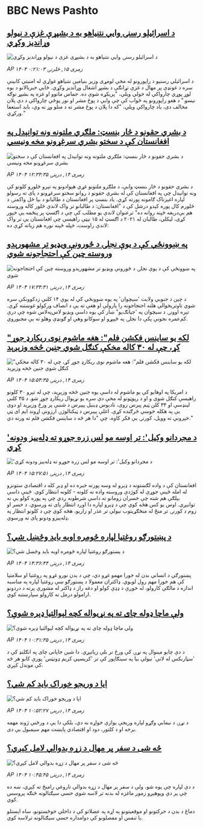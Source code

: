 # BBC News Pashto## [د اسرائيلو رسنۍ وايي نتنياهو به د بشپړې غزې د نيولو وړانديز وکړي](https://www.bbc.com/pashto/articles/cn9215v9g4eo?at_medium=RSS&at_campaign=rss?at_campaign=githubrss)![د اسرائيلو رسنۍ وايي نتنياهو به د بشپړې غزې د نيولو وړانديز وکړي](https://ichef.bbci.co.uk/ace/ws/240/cpsprodpb/2025/live/5a73d3d0-71f2-11f0-a178-03cc5fabe4bc.jpg)_AP ۱۴۰۴ زمری ۱۵, څلرنۍ ۰:۲۱:۰۳_د اسرائيلي رسنيو د راپورونو له مخې لومړی وزير بنيامين نتنياهو غواړي له امنيتي کابينې سره د غونډې پر مهال د غزې تړانګې د بشپړ اشغال وړانديز وکړي. ځايي خبريالانو د يوه لوړ پوړي چارواکي له خولي ويلي، "پرېکړه شوې ده. حماس ماتوو او غزه په بشپړ توګه نيسو." د هغو راپورونو په ځواب کې چې وايي د پوځ مشر او نور پوځي چارواکي د دې پلان مخالف دی، ياد چارواکي ويلي، "که دا پلان د پوځ مشر ته د منلو وړ نه وي، باید استعفا ورکړي."## [د بشري حقونو د څار بنسټ: ملګري ملتونه ونه توانېدل په افغانستان کې د سختو بشري سرغړونو مخه ونیسي](https://www.bbc.com/pashto/articles/c4gzrl4prwko?at_medium=RSS&at_campaign=rss?at_campaign=githubrss)![د بشري حقونو د څار بنسټ: ملګري ملتونه ونه توانېدل په افغانستان کې د سختو بشري سرغړونو مخه ونیسي](https://ichef.bbci.co.uk/ace/ws/240/cpsprodpb/9d30/live/f56fffd0-720b-11f0-89ea-4d6f9851f623.jpg)_AP ۱۴۰۴ زمری ۱۴, درېنۍ ۱۲:۳۴:۳۵_د بشري حقونو د څار بنسټ وايي، د ملګرو ملتونو غړي هېوادونو په تېرو څلورو کلونو کې ونه توانېدل چې په افغانستان کې له بشري حقونو د روانو سختو سرغړونو د پای ته رسولو لپاره اغېزناک ګامونه پورته کړي.
یاد بنسټ پر افغانستان د طالبانو د بیا ځل واکمنۍ د څلورم کال پوره کېدو درشل کې د "افغانستان: د طالبانو تر واک لاندې څلور کاله وروسته هم بې‌درېغه ځپنه روانه ده" ترعنوان لاندې یو مطلب کې چې  د اګسټ پر پنځمه یې خپور کړی، لیکلي، طالبان له ۲۰۲۱ د اګسټ له ۱۵ نېټې راهیسې چې افغانستان یې تر واک لاندې راوست، خپله ځپنه نوره هم زیاته کړې ده:## [په ښوونځي کې د یوې نجلۍ د ځورونې ویډيو تر مشهورېدو وروسته چین کې احتجاجونه شوي](https://www.bbc.com/pashto/articles/c05enm13pgdo?at_medium=RSS&at_campaign=rss?at_campaign=githubrss)![په ښوونځي کې د یوې نجلۍ د ځورونې ویډيو تر مشهورېدو وروسته چین کې احتجاجونه شوي](https://ichef.bbci.co.uk/ace/ws/240/cpsprodpb/56a2/live/c9eb5020-71d5-11f0-bb15-e58cf64b3661.jpg)_AP ۱۴۰۴ زمری ۱۴, درېنۍ ۱۷:۳۴:۳۱_د چین د جنوبي ولایت 'سیچوان' په یوه ښوونځي کې له یوې ۱۴ کلنې زدکوونکې سره شوي تاوتریخوالي هلته احتجاجونه را پارولي او هغې ته یې د انصاف ورکولو غوښتنه کړې.
تېره اوونۍ د سیچوان په 'جیانګ‌یو" ښار کې یوه داسې ویډيو لاس‌په‌لاس شوه چې درې کم‌عمره نجونې پکې دا نجلۍ په څپېړو او سوکانو وهي او ګونډې وهلو ته یې مجبوروي.## ["لکه یو ساینس فکشن فلم": هغه ماشوم نوی ریکارډ جوړ کړ، چې له ۳۰ کاله مخکې کنګل شوي جنین څخه وزېږېد](https://www.bbc.com/pashto/articles/c0r75zp8ryro?at_medium=RSS&at_campaign=rss?at_campaign=githubrss)!["لکه یو ساینس فکشن فلم": هغه ماشوم نوی ریکارډ جوړ کړ، چې له ۳۰ کاله مخکې کنګل شوي جنین څخه وزېږېد](https://ichef.bbci.co.uk/ace/ws/240/cpsprodpb/895e/live/19392a80-7212-11f0-89ea-4d6f9851f623.png)_AP ۱۴۰۴ زمری ۱۴, درېنۍ ۱۵:۵۴:۳۵_د امریکا په اوهایو کې یو ماشوم له داسې یوه جنین څخه وزېږېد، چې له تېرو ۳۰ کلونو راهیسې کنګل شوی و او د رپوټونو له مخې دې سره یو نړیوال ریکارډ جوړ شو.
د ۳۵ کلنې لینډسې او ۳۴ کلن ټیم پیرس زوی، تادیوس ډینیل پییرس د شنبې پر ورځ وزېږېد او دوی یې په هکله خوښي څرګنده کړې.
اغلې پییرس د ټیکنالوژۍ ارزونې اړوند ایم ای ټي خپرونې ته وویل، کورنۍ یې فکر کاوه، چې "دا هر څه د ساینس فکشن فلم ته ورته دي."## ['د مجردانو وکیل': تر اوسه مو لس زره جوړو ته ډله‌يیز ودونه کړي](https://www.bbc.com/pashto/articles/cj9wny9gr7jo?at_medium=RSS&at_campaign=rss?at_campaign=githubrss)!['د مجردانو وکیل': تر اوسه مو لس زره جوړو ته ډله‌يیز ودونه کړي](https://ichef.bbci.co.uk/ace/ws/240/cpsprodpb/c9cb/live/6c79cd40-6d48-11f0-907e-6f408d8b44f9.png)_AP ۱۴۰۴ زمری ۱۴, درېنۍ ۱۵:۲۷:۵۱_افغانستان کې د واده لګښتونه د ډېرو له وسه پورته خبره ده او ډېر کله د اقتصادي ستونزو له امله ځینې جوړې له کوژدې وروسته واده ته کلونه - کلونه انتظار کوي. ځینې داسې بېلګې هم شته چې خسران زومانو ته داسې شرطونه ږدي چې په پوره کولو یې نه توانېږي. اوس یو کس هڅه کوي چې د ډېرو لپاره دا اوږد انتظار پای ته ورسوي. د خسر او زوم د کورنۍ تر منځ له منځګړیتوب نیولې تر عذر او زاریو، هڅه کوي چې د کلونو انتظار په ډله‌ییزو ودونو پای ته ورسوي.## [د پښتورګو روغتیا لپاره څومره اوبه باید وڅښل شي؟](https://www.bbc.com/pashto/articles/c5y2gx4nx2yo?at_medium=RSS&at_campaign=rss?at_campaign=githubrss)![د پښتورګو روغتیا لپاره څومره اوبه باید وڅښل شي؟](https://ichef.bbci.co.uk/ace/ws/240/cpsprodpb/f9c5/live/852af3c0-71fb-11f0-89ea-4d6f9851f623.jpg)_AP ۱۴۰۴ زمری ۱۴, درېنۍ ۱۴:۳۶:۴۴_پښتورګي د انساني بدن له خورا مهمو غړو دي، چې د بدن نورو غړو په روغتیا او سلامتیا کې هم خورا مهم رول لوبوي. ډاکتران معمولا د پښتورګو ښې روغتیا لپاره په مناسبه اندازه د مالګې کارولو، له خوږې د ډډې کولو او دغه راز د ډاکتر له مشورې پرته د دردونو ارامولو درمل نه کارولو سپارښتنه کوي.## [ولې ماچا ډوله چای ته په نړیواله کچه لېوالتیا ډېره شوې؟](https://www.bbc.com/pashto/articles/c9395kz82gpo?at_medium=RSS&at_campaign=rss?at_campaign=githubrss)![ولې ماچا ډوله چای ته په نړیواله کچه لېوالتیا ډېره شوې؟](https://ichef.bbci.co.uk/ace/ws/240/cpsprodpb/743a/live/34af8eb0-71e7-11f0-89ea-4d6f9851f623.jpg)_AP ۱۴۰۴ زمری ۱۴, درېنۍ ۱۰:۳۱:۳۵_د دې چایو مینوال په نړۍ کې ورځ تر بلې زیاتېږي. دا شین جاپانی چای په انګلنډ کې د 'سټاربکس له لاتې' نیولې بیا په سینګاپور کې تر 'کریسپي کریم ډونټس' پورې کابو هر څه کې موندل کېږي.## [ایا د وریجو خوراک باید کم شي؟](https://www.bbc.com/pashto/articles/c307gpzdlm5o?at_medium=RSS&at_campaign=rss?at_campaign=githubrss)![ایا د وریجو خوراک باید کم شي؟](https://ichef.bbci.co.uk/ace/ws/240/cpsprodpb/f795/live/2c1205f0-71ea-11f0-89ea-4d6f9851f623.jpg)_AP ۱۴۰۴ زمری ۱۴, درېنۍ ۱۰:۵۲:۲۷_د نړۍ د نیمايي وګړو لپاره وریجې یوازې خواړه نه دي، بلکې دا یې د ورځني ژوند مهمه برخه او د کلتور، دود او اقتصادي پایښت مهم سیمبول یې دی.## [څه شی د سفر پر مهال د زړه بدوالي لامل کېږي؟](https://www.bbc.com/pashto/articles/c39jwpkyglko?at_medium=RSS&at_campaign=rss?at_campaign=githubrss)![څه شی د سفر پر مهال د زړه بدوالي لامل کېږي؟](https://ichef.bbci.co.uk/ace/ws/240/cpsprodpb/15dd/live/e0e32df0-2051-11f0-9060-674316cb3a1f.jpg)_AP ۱۴۰۴ زمری ۱۴, درېنۍ ۱۰:۴۵:۴۵_د دې لپاره چې پوه شو، ولې د سفر پر مهال د زړه بدوالي ناروغي رامنځ ته کېږي، ښه ده چې پر دې وپوهېږو زموږ ماغزه  له بدنه تر لاسه شوي حسي سیګنالونه څنګه پروسس کوي.


دماغ د بدن د حرکتونو او موقعیتونو په اړه په عضلاتو کې د داخلي خوځښتونو، ساه اېستلو یا تنفس او مفصلونو کې دوامداره حسي سیګنالونه ترلاسه کوي.